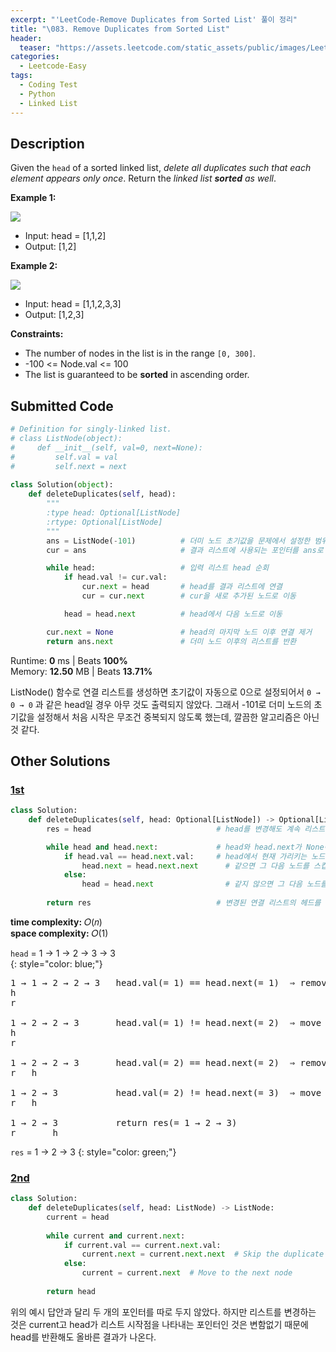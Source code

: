 ```yaml
---
excerpt: "'LeetCode-Remove Duplicates from Sorted List' 풀이 정리"
title: "\083. Remove Duplicates from Sorted List"
header:
  teaser: "https://assets.leetcode.com/static_assets/public/images/LeetCode_Sharing.png"
categories:
  - Leetcode-Easy
tags:
  - Coding Test
  - Python
  - Linked List
---
```


## <i class="fa-solid fa-file-lines"></i> Description

Given the `head` of a sorted linked list, *delete all duplicates such that each element appears only once*. Return the *linked list* ***sorted*** *as well*.


**Example 1:**

![](https://assets.leetcode.com/uploads/2021/01/04/list1.jpg)

- Input: head = [1,1,2]
- Output: [1,2]

**Example 2:**

![](https://assets.leetcode.com/uploads/2021/01/04/list2.jpg)

- Input: head = [1,1,2,3,3]
- Output: [1,2,3]

**Constraints:**

- The number of nodes in the list is in the range `[0, 300]`.
- -100 <= Node.val <= 100
- The list is guaranteed to be **sorted** in ascending order.

## <i class="fa-solid fa-cloud-arrow-up"></i> Submitted Code

```python
# Definition for singly-linked list.
# class ListNode(object):
#     def __init__(self, val=0, next=None):
#         self.val = val
#         self.next = next
        
class Solution(object):
    def deleteDuplicates(self, head):
        """
        :type head: Optional[ListNode]
        :rtype: Optional[ListNode]
        """
        ans = ListNode(-101)          # 더미 노드 초기값을 문제에서 설정한 범위의 밖으로 설정
        cur = ans                     # 결과 리스트에 사용되는 포인터를 ans로 초기화

        while head:                   # 입력 리스트 head 순회
            if head.val != cur.val:
                cur.next = head       # head를 결과 리스트에 연결
                cur = cur.next        # cur을 새로 추가된 노드로 이동

            head = head.next          # head에서 다음 노드로 이동

        cur.next = None               # head의 마지막 노드 이후 연결 제거
        return ans.next               # 더미 노드 이후의 리스트를 반환
```
<i class="fa-solid fa-clock"></i> Runtime: **0** ms \| Beats **100%**    
<i class="fa-solid fa-memory"></i> Memory: **12.50** MB \| Beats **13.71%**

ListNode() 함수로 연결 리스트를 생성하면 초기값이 자동으로 0으로 설정되어서 `0 → 0 → 0` 과 같은 head일 경우 아무 것도 출력되지 않았다.
그래서 -101로 더미 노드의 초기값을 설정해서 처음 시작은 무조건 중복되지 않도록 했는데, 깔끔한 알고리즘은 아닌 것 같다.

## <i class="fa-solid fa-flask"></i> Other Solutions

### <a href="https://leetcode.com/problems/remove-duplicates-from-sorted-list/solutions/5810798/video-explain-important-points-by-niits-maxm/" target="_blank">1st</a>

```python
class Solution:
    def deleteDuplicates(self, head: Optional[ListNode]) -> Optional[ListNode]:
        res = head                            # head를 변경해도 계속 리스트 시작 부분을 추적하기 위함

        while head and head.next:             # head와 head.next가 None이 아닐 때까지 반복
            if head.val == head.next.val:     # head에서 현재 가리키는 노드와 그 다음 노드가   
                head.next = head.next.next      # 같으면 그 다음 노드를 스킵하고 그 다음 다음의 노드를 포인트
            else:
                head = head.next                # 같지 않으면 그 다음 노드를 포인트 
        
        return res                            # 변경된 연결 리스트의 헤드를 가리키는 res 반환
```
<i class="fa-solid fa-clock"></i> **time complexity:** 𝑂(𝑛)    
<i class="fa-solid fa-memory"></i> **space complexity:** 𝑂(1)            

`head` = 1 → 1 → 2 → 3 → 3   
{: style="color: blue;"}

<pre>
1 → 1 → 2 → 2 → 3   head.val(= 1) == head.next(= 1)  ⇒ remove 1
h
r

1 → 2 → 2 → 3       head.val(= 1) != head.next(= 2)  ⇒ move h  
h
r

1 → 2 → 2 → 3       head.val(= 2) == head.next(= 2)  ⇒ remove 2
r   h

1 → 2 → 3           head.val(= 2) != head.next(= 3)  ⇒ move h  
r   h

1 → 2 → 3           return res(= 1 → 2 → 3)
r       h
</pre>

`res` = 1 → 2 → 3
{: style="color: green;"}


### <a href="https://leetcode.com/problems/remove-duplicates-from-sorted-list/solutions/6108743/0-ms-runtime-beats-100-user-code-idea-al-4hk9/" target="_blank">2nd</a>

```python
class Solution:
    def deleteDuplicates(self, head: ListNode) -> ListNode:
        current = head
        
        while current and current.next:
            if current.val == current.next.val:
                current.next = current.next.next  # Skip the duplicate
            else:
                current = current.next  # Move to the next node
        
        return head
```

위의 예시 답안과 달리 두 개의 포인터를 따로 두지 않았다.
하지만 리스트를 변경하는 것은 current고 head가 리스트 시작점을 나타내는 포인터인 것은 변함없기 때문에 head를 반환해도 올바른 결과가 나온다.
